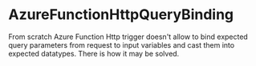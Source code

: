 # AzureFunctionHttpQueryBinding
From scratch Azure Function Http trigger doesn't allow to bind expected query parameters from request to input variables and cast them into expected datatypes. There is how it may be solved.
